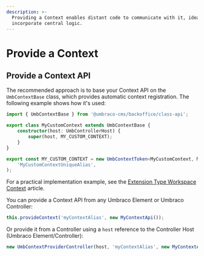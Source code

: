 ```yaml
---
description: >-
  Providing a Context enables distant code to communicate with it, ideal way to
  incorporate central logic.
---
```


# Provide a Context

## Provide a Context API

The recommended approach is to base your Context API on the `UmbContextBase` class, which provides automatic context registration. The following example shows how it's used:

```typescript
import { UmbContextBase } from '@umbraco-cms/backoffice/class-api';

export class MyCustomContext extends UmbContextBase {
	constructor(host: UmbControllerHost) {
		super(host, MY_CUSTOM_CONTEXT);
	}
}

export const MY_CUSTOM_CONTEXT = new UmbContextToken<MyCustomContext, MyCustomContext>(
	'MyCustomContextUniqueAlias',
);
```

For a practical implementation example, see the [Extension Type Workspace Context](../../extending-overview/extension-types/workspaces/workspace-context.md) article.

You can provide a Context API from any Umbraco Element or Umbraco Controller:

```typescript
this.provideContext('myContextAlias', new MyContextApi());
```

Or provide it from a Controller using a `host` reference to the Controller Host (Umbraco Element/Controller):

```typescript
new UmbContextProviderController(host, 'myContextAlias', new MyContextApi());
```
